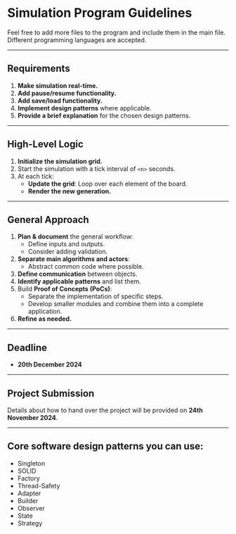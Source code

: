 # Simulation Program Guidelines

Feel free to add more files to the program and include them in the main file.  
Different programming languages are accepted.

---

## Requirements
1. **Make simulation real-time.**
2. **Add pause/resume functionality.**
3. **Add save/load functionality.**
4. **Implement design patterns** where applicable.
5. **Provide a brief explanation** for the chosen design patterns.

---

## High-Level Logic
1. **Initialize the simulation grid.**
2. Start the simulation with a tick interval of `<n>` seconds.
3. At each tick:
    - **Update the grid**: Loop over each element of the board.
    - **Render the new generation.**

---

## General Approach
1. **Plan & document** the general workflow:
    - Define inputs and outputs.
    - Consider adding validation.
2. **Separate main algorithms and actors**:
    - Abstract common code where possible.
3. **Define communication** between objects.
4. **Identify applicable patterns** and list them.
5. Build **Proof of Concepts (PoCs)**:
    - Separate the implementation of specific steps.
    - Develop smaller modules and combine them into a complete application.
6. **Refine as needed.**

---

## Deadline
- **20th December 2024**

---

## Project Submission
Details about how to hand over the project will be provided on **24th November 2024**.

---

## Core software design patterns you can use:
- Singleton
- SOLID
- Factory
- Thread-Safety
- Adapter
- Builder
- Observer
- State
- Strategy
